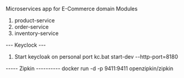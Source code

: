 Microservices app for E-Commerce domain
Modules
1. product-service
2. order-service
3. inventory-service


---  Keyclock ---

1. Start keycloak on personal port
kc.bat start-dev --http-port=8180

-----  Zipkin ----------
docker run -d -p 9411:9411 openzipkin/zipkin
